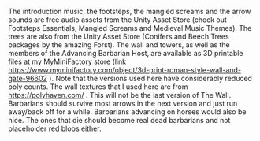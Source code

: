 The introduction music, the footsteps, the mangled screams and the arrow sounds are free audio assets from the Unity Asset Store (check out Footsteps Essentials, Mangled Screams and Medieval Music Themes). 
The trees are also from the Unity Asset Store (Conifers and Beech Trees packages by the amazing Forst). 
The wall and towers, as well as the members of the Advancing Barbarian Host, are available as 3D printable files at my MyMiniFactory store (link https://www.myminifactory.com/object/3d-print-roman-style-wall-and-gate-96602 ). 
Note that the versions used here have considerably reduced poly counts. The wall textures that I used here are from https://polyhaven.com/ . 
This will not be the last version of The Wall. Barbarians should survive most arrows in the next version and just run away/back off for a while. Barbarians advancing on horses would also be nice. 
The ones that die should become real dead barbarians and not placeholder red blobs either. 

